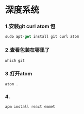 # 深度系统
### 1.安装git   curl    atom 包
```js
sudo apt-get install git curl atom
```

### 2.查看包装在哪里了
```js
which git
```
### 3.打开atom
```js
atom .
```
### 4.
```js
apm install react emmet
```
